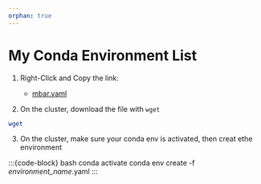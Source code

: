 ```yaml
---
orphan: true
---
```


# My Conda Environment List

1. Right-Click and Copy the link:

    * [mbar.yaml](../../assets/mbar.yaml)

2. On the cluster, download the file with `wget`

```bash
wget 
```

3. On the cluster, make sure your conda env is activated, then creat ethe environment

:::{code-block} bash
conda activate
conda env create -f *environment_name*.yaml
:::